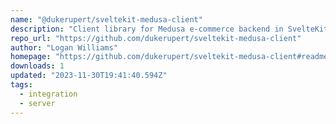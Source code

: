 ```yaml
---
name: "@dukerupert/sveltekit-medusa-client"
description: "Client library for Medusa e-commerce backend in SvelteKit apps."
repo_url: "https://github.com/dukerupert/sveltekit-medusa-client"
author: "Logan Williams"
homepage: "https://github.com/dukerupert/sveltekit-medusa-client#readme"
downloads: 1
updated: "2023-11-30T19:41:40.594Z"
tags: 
  - integration
  - server
---
```

